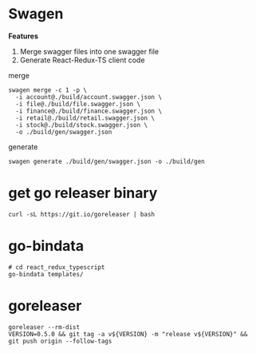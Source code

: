 # Swagen

**Features**

1. Merge swagger files into one swagger file
2. Generate React-Redux-TS client code


merge
```
swagen merge -c 1 -p \
  -i account@./build/account.swagger.json \
  -i file@./build/file.swagger.json \
  -i finance@./build/finance.swagger.json \
  -i retail@./build/retail.swagger.json \
  -i stock@./build/stock.swagger.json \
  -o ./build/gen/swagger.json
```

generate
```
swagen generate ./build/gen/swagger.json -o ./build/gen
```


# get go releaser binary
```
curl -sL https://git.io/goreleaser | bash
```

# go-bindata
```
# cd react_redux_typescript
go-bindata templates/
```

# goreleaser
```
goreleaser --rm-dist
VERSION=0.5.0 && git tag -a v${VERSION} -m "release v${VERSION}" && git push origin --follow-tags
```
